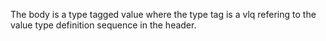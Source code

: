 The body is a type tagged value where the type tag is a vlq refering to the value type definition sequence in the header.